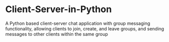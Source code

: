 # Client-Server-in-Python
A Python based client-server  chat application with group messaging functionality, allowing clients to join, create,  and leave groups, and sending messages  to other clients within the same group

